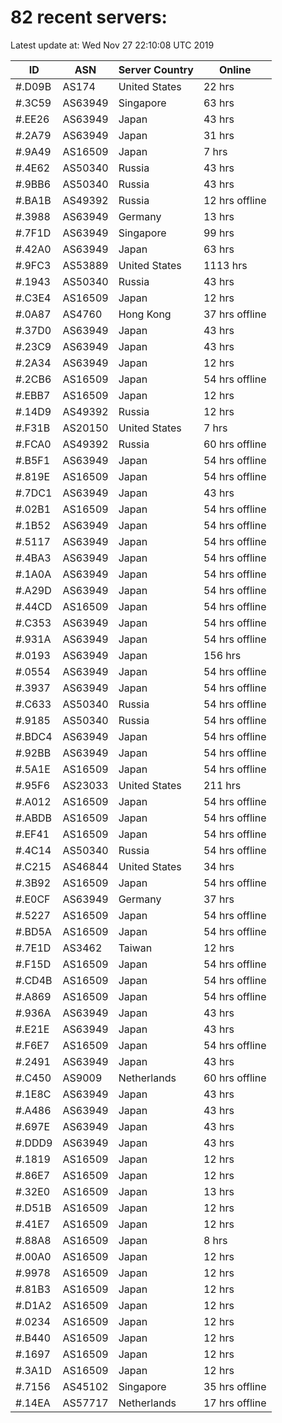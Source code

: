 # 82 recent servers:

Latest update at: Wed Nov 27 22:10:08 UTC 2019

| ID | ASN | Server Country | Online |
| -- | --- | -------------- | ------ |
| #.D09B | AS174 | United States | 22 hrs |
| #.3C59 | AS63949 | Singapore | 63 hrs |
| #.EE26 | AS63949 | Japan | 43 hrs |
| #.2A79 | AS63949 | Japan | 31 hrs |
| #.9A49 | AS16509 | Japan | 7 hrs |
| #.4E62 | AS50340 | Russia | 43 hrs |
| #.9BB6 | AS50340 | Russia | 43 hrs |
| #.BA1B | AS49392 | Russia | 12 hrs offline |
| #.3988 | AS63949 | Germany | 13 hrs |
| #.7F1D | AS63949 | Singapore | 99 hrs |
| #.42A0 | AS63949 | Japan | 63 hrs |
| #.9FC3 | AS53889 | United States | 1113 hrs |
| #.1943 | AS50340 | Russia | 43 hrs |
| #.C3E4 | AS16509 | Japan | 12 hrs |
| #.0A87 | AS4760 | Hong Kong | 37 hrs offline |
| #.37D0 | AS63949 | Japan | 43 hrs |
| #.23C9 | AS63949 | Japan | 43 hrs |
| #.2A34 | AS63949 | Japan | 12 hrs |
| #.2CB6 | AS16509 | Japan | 54 hrs offline |
| #.EBB7 | AS16509 | Japan | 12 hrs |
| #.14D9 | AS49392 | Russia | 12 hrs |
| #.F31B | AS20150 | United States | 7 hrs |
| #.FCA0 | AS49392 | Russia | 60 hrs offline |
| #.B5F1 | AS63949 | Japan | 54 hrs offline |
| #.819E | AS16509 | Japan | 54 hrs offline |
| #.7DC1 | AS63949 | Japan | 43 hrs |
| #.02B1 | AS16509 | Japan | 54 hrs offline |
| #.1B52 | AS63949 | Japan | 54 hrs offline |
| #.5117 | AS63949 | Japan | 54 hrs offline |
| #.4BA3 | AS63949 | Japan | 54 hrs offline |
| #.1A0A | AS63949 | Japan | 54 hrs offline |
| #.A29D | AS63949 | Japan | 54 hrs offline |
| #.44CD | AS16509 | Japan | 54 hrs offline |
| #.C353 | AS63949 | Japan | 54 hrs offline |
| #.931A | AS63949 | Japan | 54 hrs offline |
| #.0193 | AS63949 | Japan | 156 hrs |
| #.0554 | AS63949 | Japan | 54 hrs offline |
| #.3937 | AS63949 | Japan | 54 hrs offline |
| #.C633 | AS50340 | Russia | 54 hrs offline |
| #.9185 | AS50340 | Russia | 54 hrs offline |
| #.BDC4 | AS63949 | Japan | 54 hrs offline |
| #.92BB | AS63949 | Japan | 54 hrs offline |
| #.5A1E | AS16509 | Japan | 54 hrs offline |
| #.95F6 | AS23033 | United States | 211 hrs |
| #.A012 | AS16509 | Japan | 54 hrs offline |
| #.ABDB | AS16509 | Japan | 54 hrs offline |
| #.EF41 | AS16509 | Japan | 54 hrs offline |
| #.4C14 | AS50340 | Russia | 54 hrs offline |
| #.C215 | AS46844 | United States | 34 hrs |
| #.3B92 | AS16509 | Japan | 54 hrs offline |
| #.E0CF | AS63949 | Germany | 37 hrs |
| #.5227 | AS16509 | Japan | 54 hrs offline |
| #.BD5A | AS16509 | Japan | 54 hrs offline |
| #.7E1D | AS3462 | Taiwan | 12 hrs |
| #.F15D | AS16509 | Japan | 54 hrs offline |
| #.CD4B | AS16509 | Japan | 54 hrs offline |
| #.A869 | AS16509 | Japan | 54 hrs offline |
| #.936A | AS63949 | Japan | 43 hrs |
| #.E21E | AS63949 | Japan | 43 hrs |
| #.F6E7 | AS16509 | Japan | 54 hrs offline |
| #.2491 | AS63949 | Japan | 43 hrs |
| #.C450 | AS9009 | Netherlands | 60 hrs offline |
| #.1E8C | AS63949 | Japan | 43 hrs |
| #.A486 | AS63949 | Japan | 43 hrs |
| #.697E | AS63949 | Japan | 43 hrs |
| #.DDD9 | AS63949 | Japan | 43 hrs |
| #.1819 | AS16509 | Japan | 12 hrs |
| #.86E7 | AS16509 | Japan | 12 hrs |
| #.32E0 | AS16509 | Japan | 13 hrs |
| #.D51B | AS16509 | Japan | 12 hrs |
| #.41E7 | AS16509 | Japan | 12 hrs |
| #.88A8 | AS16509 | Japan | 8 hrs |
| #.00A0 | AS16509 | Japan | 12 hrs |
| #.9978 | AS16509 | Japan | 12 hrs |
| #.81B3 | AS16509 | Japan | 12 hrs |
| #.D1A2 | AS16509 | Japan | 12 hrs |
| #.0234 | AS16509 | Japan | 12 hrs |
| #.B440 | AS16509 | Japan | 12 hrs |
| #.1697 | AS16509 | Japan | 12 hrs |
| #.3A1D | AS16509 | Japan | 12 hrs |
| #.7156 | AS45102 | Singapore | 35 hrs offline |
| #.14EA | AS57717 | Netherlands | 17 hrs offline |

